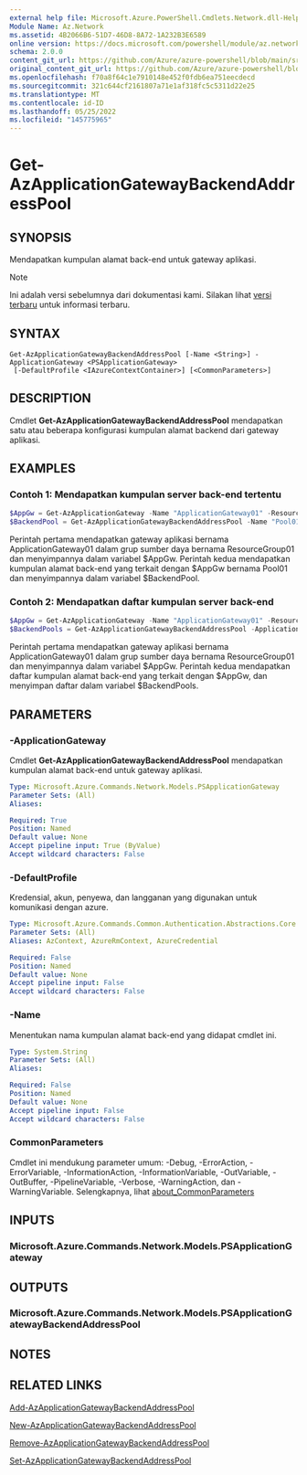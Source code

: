 ```yaml
---
external help file: Microsoft.Azure.PowerShell.Cmdlets.Network.dll-Help.xml
Module Name: Az.Network
ms.assetid: 4B2066B6-51D7-46D8-8A72-1A232B3E6589
online version: https://docs.microsoft.com/powershell/module/az.network/get-azapplicationgatewaybackendaddresspool
schema: 2.0.0
content_git_url: https://github.com/Azure/azure-powershell/blob/main/src/Network/Network/help/Get-AzApplicationGatewayBackendAddressPool.md
original_content_git_url: https://github.com/Azure/azure-powershell/blob/main/src/Network/Network/help/Get-AzApplicationGatewayBackendAddressPool.md
ms.openlocfilehash: f70a8f64c1e7910148e452f0fdb6ea751eecdecd
ms.sourcegitcommit: 321c644cf2161807a71e1af318fc5c5311d22e25
ms.translationtype: MT
ms.contentlocale: id-ID
ms.lasthandoff: 05/25/2022
ms.locfileid: "145775965"
---
```

# Get-AzApplicationGatewayBackendAddressPool

## SYNOPSIS
Mendapatkan kumpulan alamat back-end untuk gateway aplikasi.

> [!NOTE]
>Ini adalah versi sebelumnya dari dokumentasi kami. Silakan lihat [versi terbaru](/powershell/module/az.network/get-azapplicationgatewaybackendaddresspool) untuk informasi terbaru.

## SYNTAX

```
Get-AzApplicationGatewayBackendAddressPool [-Name <String>] -ApplicationGateway <PSApplicationGateway>
 [-DefaultProfile <IAzureContextContainer>] [<CommonParameters>]
```

## DESCRIPTION
Cmdlet **Get-AzApplicationGatewayBackendAddressPool** mendapatkan satu atau beberapa konfigurasi kumpulan alamat backend dari gateway aplikasi.

## EXAMPLES

### Contoh 1: Mendapatkan kumpulan server back-end tertentu
```powershell
$AppGw = Get-AzApplicationGateway -Name "ApplicationGateway01" -ResourceGroupName "ResourceGroup01"
$BackendPool = Get-AzApplicationGatewayBackendAddressPool -Name "Pool01" -ApplicationGateway $AppGw
```

Perintah pertama mendapatkan gateway aplikasi bernama ApplicationGateway01 dalam grup sumber daya bernama ResourceGroup01 dan menyimpannya dalam variabel $AppGw.
Perintah kedua mendapatkan kumpulan alamat back-end yang terkait dengan $AppGw bernama Pool01 dan menyimpannya dalam variabel $BackendPool.

### Contoh 2: Mendapatkan daftar kumpulan server back-end
```powershell
$AppGw = Get-AzApplicationGateway -Name "ApplicationGateway01" -ResourceGroupName "ResourceGroup01"
$BackendPools = Get-AzApplicationGatewayBackendAddressPool -ApplicationGateway $AppGw
```

Perintah pertama mendapatkan gateway aplikasi bernama ApplicationGateway01 dalam grup sumber daya bernama ResourceGroup01 dan menyimpannya dalam variabel $AppGw.
Perintah kedua mendapatkan daftar kumpulan alamat back-end yang terkait dengan $AppGw, dan menyimpan daftar dalam variabel $BackendPools.

## PARAMETERS

### -ApplicationGateway
Cmdlet **Get-AzApplicationGatewayBackendAddressPool** mendapatkan kumpulan alamat back-end untuk gateway aplikasi.

```yaml
Type: Microsoft.Azure.Commands.Network.Models.PSApplicationGateway
Parameter Sets: (All)
Aliases:

Required: True
Position: Named
Default value: None
Accept pipeline input: True (ByValue)
Accept wildcard characters: False
```

### -DefaultProfile
Kredensial, akun, penyewa, dan langganan yang digunakan untuk komunikasi dengan azure.

```yaml
Type: Microsoft.Azure.Commands.Common.Authentication.Abstractions.Core.IAzureContextContainer
Parameter Sets: (All)
Aliases: AzContext, AzureRmContext, AzureCredential

Required: False
Position: Named
Default value: None
Accept pipeline input: False
Accept wildcard characters: False
```

### -Name
Menentukan nama kumpulan alamat back-end yang didapat cmdlet ini.

```yaml
Type: System.String
Parameter Sets: (All)
Aliases:

Required: False
Position: Named
Default value: None
Accept pipeline input: False
Accept wildcard characters: False
```

### CommonParameters
Cmdlet ini mendukung parameter umum: -Debug, -ErrorAction, -ErrorVariable, -InformationAction, -InformationVariable, -OutVariable, -OutBuffer, -PipelineVariable, -Verbose, -WarningAction, dan -WarningVariable. Selengkapnya, lihat [about_CommonParameters](http://go.microsoft.com/fwlink/?LinkID=113216)

## INPUTS

### Microsoft.Azure.Commands.Network.Models.PSApplicationGateway

## OUTPUTS

### Microsoft.Azure.Commands.Network.Models.PSApplicationGatewayBackendAddressPool

## NOTES

## RELATED LINKS

[Add-AzApplicationGatewayBackendAddressPool](./Add-AzApplicationGatewayBackendAddressPool.md)

[New-AzApplicationGatewayBackendAddressPool](./New-AzApplicationGatewayBackendAddressPool.md)

[Remove-AzApplicationGatewayBackendAddressPool](./Remove-AzApplicationGatewayBackendAddressPool.md)

[Set-AzApplicationGatewayBackendAddressPool](./Set-AzApplicationGatewayBackendAddressPool.md)



